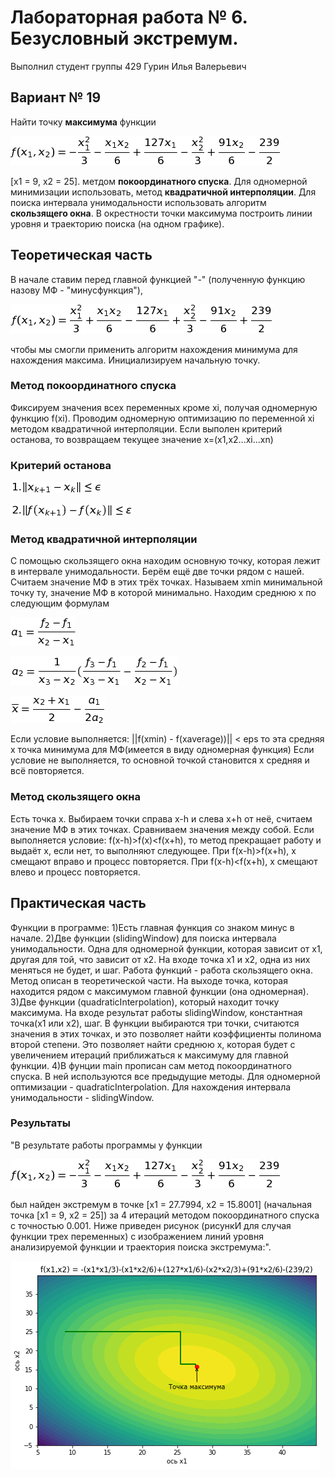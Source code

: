 # Лабораторная работа № 6. Безусловный экстремум.

Выполнил студент группы 429 
Гурин Илья Валерьевич

## Вариант № 19
Найти точку **максимума** функции

![f](f.png)

[x1 = 9, x2 = 25].
метдом **покоординатного спуска**. Для одномерной минимизации использовать, метод **квадратичной интерполяции**. Для поиска интервала унимодальности использовать алгоритм **скользящего окна**. В окрестности точки максимума построить линии уровня и траекторию поиска (на одном графике).

## Теоретическая часть
В начале ставим перед главной функцией "-" (полученную функцию назову МФ - "минусфункция"), 

![f-](f-.png)

чтобы мы смогли применить алгоритм нахождения минимума для нахождения максима. Инициализируем начальную точку.
### Метод покоординатного спуска
Фиксируем значения всех переменных кроме xi, получая одномерную функцию f(xi). Проводим одномерную оптимизацию по переменной xi методом квадратичной интерполяции. Если выполен критерий останова, то возвращаем текущее значение x=(x1,x2...xi...xn)
### Критерий останова
![ost1](ost1.png)

![ost2](ost2.png)

### Метод квадратичной интерполяции
С помощью скользящего окна находим основную точку, которая лежит в интервале унимодальности. Берём ещё две точки рядом с нашей. Считаем значение МФ в этих трёх точках. Называем xmin минимальной точку ту, значение МФ в которой минимально. Находим среднюю х по следующим формулам

![a1](a1.png)

![a2](a2.png)

![Xaverage](Xaverage.png)

Если условие выполняется:
 ||f(xmin) - f(xaverage))|| < eps
 то эта средняя x точка минимума для МФ(имеется в виду одномерная функция)
 Если условие не выполняется, то основной точкой становится x средняя и всё повторяется.
### Метод скользящего окна
Есть точка x. Выбираем точки справа x-h и слева x+h от неё, считаем значение МФ в этих точках. Сравниваем значения между собой. Если выполняется условие:
f(x-h)>f(x)<f(x+h),
то метод прекращает работу и выдаёт x, если нет, то выполняют следующее.
При f(x-h)>f(x+h), x смещают вправо и процесс повторяется.
При f(x-h)<f(x+h), x смещают влево и процесс повторяется.

## Практическая часть
Функции в программе:
1)Есть главная функция со знаком минус в начале.
2)Две функции (slidingWindow) для поиска интервала унимодальности. Одна для одномерной функции, которая зависит от x1, другая для той, что зависит от x2. На входе точка x1 и x2, одна из них меняться не будет, и шаг. Работа функций - работа скользящего окна. Метод описан в теоретической части. На выходе точка, которая находится рядом с максимумом главной функции (она одномерная).
3)Две функции (quadraticInterpolation), который находит точку максимума. На входе результат работы slidingWindow, константная точка(x1 или x2), шаг. В функции выбираются три точки, считаются значения в этих точках, и это позволяет найти коэффициенты полинома второй степени. Это позволяет найти среднюю x, которая будет с увеличением итераций приближаться к максимуму для главной функции.
4)В фунции main прописан сам метод покоординатного спуска. В ней используются все предыдущие методы. Для одномерной оптимизации - quadraticInterpolation. Для нахождения интервала унимодальности - slidingWindow.

### Результаты
"В результате работы программы у функции 

![f](f.png)

был найден экстремум в точке [x1 = 27.7994, x2 = 15.8001] (начальная точка [x1 = 9, x2 = 25]) за 4 итераций методом покоординатного спуска с точностью 0.001. Ниже приведен рисунок (рисункИ для случая функции трех переменных) с изображением линий уровня анализируемой функции и траектория поиска экстремума:".

![Figure_2.png](Figure_2.png)

